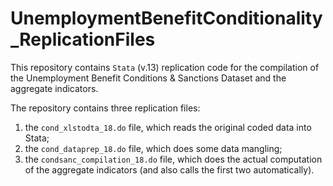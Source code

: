 # UnemploymentBenefitConditionality_ReplicationFiles
This repository contains `Stata` (v.13) replication code for the compilation of the Unemployment Benefit Conditions &amp; Sanctions Dataset and the aggregate indicators.

The repository contains three replication files: 
  1) the `cond_xlstodta_18.do` file, which reads the original coded data into Stata; 
  2) the `cond_dataprep_18.do` file, which does some data mangling; 
  3) the `condsanc_compilation_18.do` file, which does the actual computation of the aggregate indicators 
    (and also calls the first two automatically).
